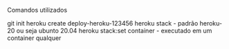 Comandos utilizados

git init
heroku create deploy-heroku-123456
heroku stack - padrão heroku-20 ou seja ubunto 20.04
heroku stack:set container - executado em um container qualquer
